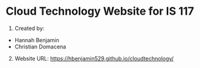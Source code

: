 # Cloud Technology Website for IS 117

1. Created by:
* Hannah Benjamin
* Christian Domacena

2. Website URL: https://hbenjamin529.github.io/cloudtechnology/
